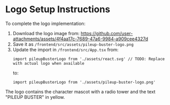 # Logo Setup Instructions

To complete the logo implementation:

1. Download the logo image from: https://github.com/user-attachments/assets/4f4aa17c-7689-47a6-9984-a909cee4327d
2. Save it as `/frontend/src/assets/pileup-buster-logo.png`
3. Update the import in `/frontend/src/App.tsx` from:
   ```tsx
   import pileupBusterLogo from './assets/react.svg' // TODO: Replace with actual logo when available
   ```
   to:
   ```tsx
   import pileupBusterLogo from './assets/pileup-buster-logo.png'
   ```

The logo contains the character mascot with a radio tower and the text "PILEUP BUSTER" in yellow.